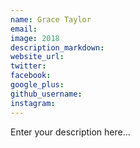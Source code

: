 ```yaml
---
name: Grace Taylor
email:
image: 2018
description_markdown:
website_url:
twitter:
facebook:
google_plus:
github_username:
instagram:
---
```


Enter your description here...
